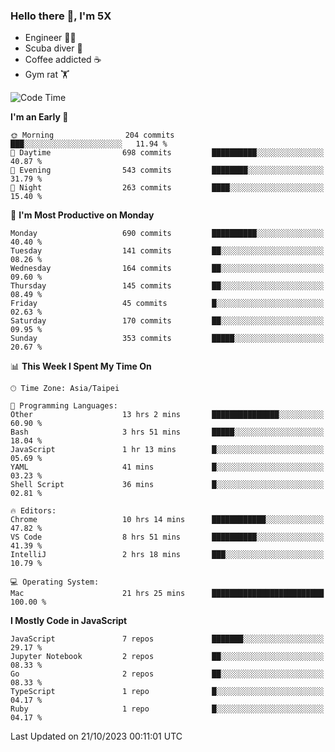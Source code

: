 ### Hello there 👋, I'm 5X

* Engineer 👨‍💻
* Scuba diver 🤿
* Coffee addicted ☕️
* Gym rat 🏋️

<!--START_SECTION:waka-->
![Code Time](http://img.shields.io/badge/Code%20Time-605%20hrs%2053%20mins-blue)

**I'm an Early 🐤** 

```text
🌞 Morning                204 commits         ███░░░░░░░░░░░░░░░░░░░░░░   11.94 % 
🌆 Daytime                698 commits         ██████████░░░░░░░░░░░░░░░   40.87 % 
🌃 Evening                543 commits         ████████░░░░░░░░░░░░░░░░░   31.79 % 
🌙 Night                  263 commits         ████░░░░░░░░░░░░░░░░░░░░░   15.40 % 
```
📅 **I'm Most Productive on Monday** 

```text
Monday                   690 commits         ██████████░░░░░░░░░░░░░░░   40.40 % 
Tuesday                  141 commits         ██░░░░░░░░░░░░░░░░░░░░░░░   08.26 % 
Wednesday                164 commits         ██░░░░░░░░░░░░░░░░░░░░░░░   09.60 % 
Thursday                 145 commits         ██░░░░░░░░░░░░░░░░░░░░░░░   08.49 % 
Friday                   45 commits          █░░░░░░░░░░░░░░░░░░░░░░░░   02.63 % 
Saturday                 170 commits         ██░░░░░░░░░░░░░░░░░░░░░░░   09.95 % 
Sunday                   353 commits         █████░░░░░░░░░░░░░░░░░░░░   20.67 % 
```


📊 **This Week I Spent My Time On** 

```text
🕑︎ Time Zone: Asia/Taipei

💬 Programming Languages: 
Other                    13 hrs 2 mins       ███████████████░░░░░░░░░░   60.90 % 
Bash                     3 hrs 51 mins       █████░░░░░░░░░░░░░░░░░░░░   18.04 % 
JavaScript               1 hr 13 mins        █░░░░░░░░░░░░░░░░░░░░░░░░   05.69 % 
YAML                     41 mins             █░░░░░░░░░░░░░░░░░░░░░░░░   03.23 % 
Shell Script             36 mins             █░░░░░░░░░░░░░░░░░░░░░░░░   02.81 % 

🔥 Editors: 
Chrome                   10 hrs 14 mins      ████████████░░░░░░░░░░░░░   47.82 % 
VS Code                  8 hrs 51 mins       ██████████░░░░░░░░░░░░░░░   41.39 % 
IntelliJ                 2 hrs 18 mins       ███░░░░░░░░░░░░░░░░░░░░░░   10.79 % 

💻 Operating System: 
Mac                      21 hrs 25 mins      █████████████████████████   100.00 % 
```

**I Mostly Code in JavaScript** 

```text
JavaScript               7 repos             ███████░░░░░░░░░░░░░░░░░░   29.17 % 
Jupyter Notebook         2 repos             ██░░░░░░░░░░░░░░░░░░░░░░░   08.33 % 
Go                       2 repos             ██░░░░░░░░░░░░░░░░░░░░░░░   08.33 % 
TypeScript               1 repo              █░░░░░░░░░░░░░░░░░░░░░░░░   04.17 % 
Ruby                     1 repo              █░░░░░░░░░░░░░░░░░░░░░░░░   04.17 % 
```




 Last Updated on 21/10/2023 00:11:01 UTC
<!--END_SECTION:waka-->
